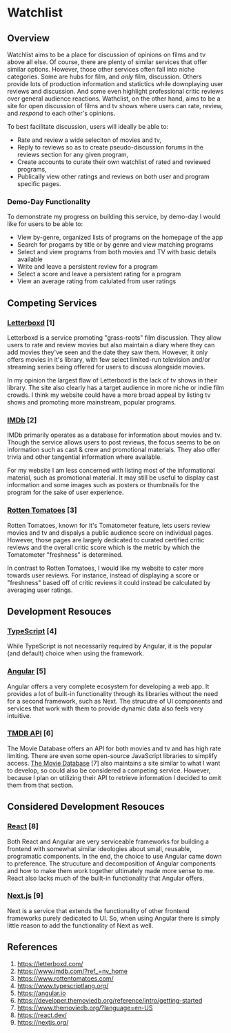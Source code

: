 # Watchlist
## Overview
Watchlist aims to be a place for discussion of opinions on films and tv above all else. Of course, there are plenty of similar services that offer similar options. However, those other services often fall into niche categories. Some are hubs for film, and _only_ film, discussion. Others provide lots of production information and statictics while downplaying user reviews and discussion. And some even highlight professional critic reviews  over general audience reactions. Wathclist, on the other hand, aims to be a site for open discussion of films and tv shows where users can rate, review, and _respond_ to each other's opinions.

To best facilitate discussion, users will ideally be able to:
- Rate and review a wide seleciton of movies and tv,
- Reply to reviews so as to create pseudo-discussion forums in the reviews section for any given program,
- Create accounts to curate their own watchlist of rated and reviewed programs,
- Publically view other ratings and reviews on both user and program specific pages.

### Demo-Day Functionality
To demonstrate my progress on building this service, by demo-day I would like for users to be able to:
- View by-genre, organized lists of programs on the homepage of the app
- Search for progams by title or by genre and view matching programs
- Select and view programs from both movies and TV with basic details available
- Write and leave a persistent review for a program
- Select a score and leave a persistent rating for a program
- View an average rating from calulated from user ratings

## Competing Services
### [Letterboxd](https://letterboxd.com/welcome) [1]
Letterboxd is a service promoting "grass-roots" film discussion. They allow users to rate and review movies but also maintain a diary where they can add movies they've seen and the date they saw them. However, it only offers movies in it's library, with few select limited-run television and/or streaming series being offered for users to discuss alongside movies.

In my opinion the largest flaw of Letterboxd is the lack of tv shows in their library. The site also clearly has a target audience in more niche or indie film crowds. I think my website could have a more broad appeal by listing tv shows and promoting more mainstream, popular programs.

### [IMDb](https://www.imdb.com/?ref_=nv_home) [2]
IMDb primarily operates as a database for information about movies and tv. Though the service allows users to post reviews, the focus seems to be on information such as cast & crew and promotional materials. They also offer trivia and other tangential information where available.

For my website I am less concerned with listing most of the informational material, such as promotional material. It may still be useful to display cast information and some images such as posters or thumbnails for the program for the sake of user experience.

### [Rotten Tomatoes](https://www.rottentomatoes.com/) [3]
Rotten Tomatoes, known for it's Tomatometer feature, lets users review movies and tv and dispalys a public audience score on individual pages. However, those pages are largely dedicated to curated certified critic reviews and the overall critic score which is the metric by which the Tomatometer "freshness" is determined.

In contrast to Rotten Tomatoes, I would like my website to cater more towards user reviews. For instance, instead of displaying a score or "freshness" based off of critic reviews it could instead be calculated by averaging user ratings.

## Development Resouces
### [TypeScript](https://www.typescriptlang.org/) [4]
While TypeScript is not necessarily required by Angular, it is the popular (and default) choice when using the framework.

### [Angular](https://angular.io) [5]
Angular offers a very complete ecosystem for developing a web app. It provides a lot of built-in functionality through its libraries without the need for a second framework, such as Next. The strucutre of UI components and services that work with them to provide dynamic data also feels very intuitive.

### [TMDB API](https://developer.themoviedb.org/reference/intro/getting-started) [6]
The Movie Database offers an API for both movies and tv and has high rate limiting. There are even some open-source JavaScript libraries to simplify access. [The Movie Database](https://www.themoviedb.org/?language=en-US) [7] also maintains a site similar to what I want to develop, so could also be considered a competing service. However, because I plan on utilizing their API to retrieve information I decided to omit them from that section.
 
## Considered Development Resouces
### [React](https://react.dev/) [8]
Both React and Angular are very serviceable frameworks for building a frontend with somewhat similar ideologies about small, reusable, programatic components. In the end, the choice to use Angular came down to preference. The strucuture and decomposition of Angular components and how to make them work together ultimately made more sense to me. React also lacks much of the built-in functionality that Angular offers.
### [Next.js](https://nextjs.org/) [9]
Next is a service that extends the functionality of other frontend frameworks purely dedicated to UI. So, when using Angular there is simply little reason to add the functionality of Next as well.

## References
1. https://letterboxd.com/
2. https://www.imdb.com/?ref_=nv_home
3. https://www.rottentomatoes.com/
4. https://www.typescriptlang.org/
5. https://angular.io
6. https://developer.themoviedb.org/reference/intro/getting-started
7. https://www.themoviedb.org/?language=en-US
8. https://react.dev/
9. https://nextjs.org/